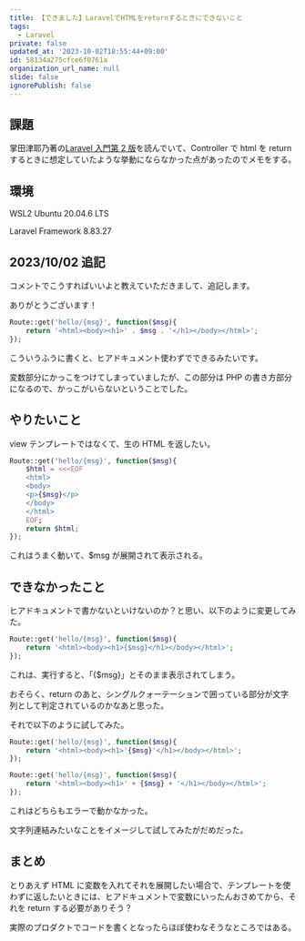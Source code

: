 ```yaml
---
title: 【できました】LaravelでHTMLをreturnするときにできないこと
tags:
  - Laravel
private: false
updated_at: '2023-10-02T18:55:44+09:00'
id: 58134a275cfce6f0761a
organization_url_name: null
slide: false
ignorePublish: false
---
```


## 課題

掌田津耶乃著の[Laravel 入門第 2 版](https://www.shuwasystem.co.jp/book/9784798060996.html)を読んでいて、Controller で html を return するときに想定していたような挙動にならなかった点があったのでメモをする。

## 環境

WSL2 Ubuntu 20.04.6 LTS

Laravel Framework 8.83.27

## 2023/10/02 追記

コメントでこうすればいいよと教えていただきまして、追記します。

ありがとうございます！

```PHP
Route::get('hello/{msg}', function($msg){
    return '<html><body><h1>' . $msg . '</h1></body></html>';
});
```

こういうふうに書くと、ヒアドキュメント使わずでできるみたいです。

変数部分にかっこをつけてしまっていましたが、この部分は PHP の書き方部分になるので、かっこがいらないということでした。

## やりたいこと

view テンプレートではなくて、生の HTML を返したい。

```PHP
Route::get('hello/{msg}', function($msg){
    $html = <<<EOF
    <html>
    <body>
    <p>{$msg}</p>
    </body>
    </html>
    EOF;
    return $html;
});
```

これはうまく動いて、$msg が展開されて表示される。

## できなかったこと

ヒアドキュメントで書かないといけないのか？と思い、以下のように変更してみた。

```PHP
Route::get('hello/{msg}', function($msg){
    return '<html><body><h1>{$msg}</h1></body></html>';
});
```

これは、実行すると、「{$msg}」とそのまま表示されてしまう。

おそらく、return のあと、シングルクォーテーションで囲っている部分が文字列として判定されているのかなあと思った。

それで以下のように試してみた。

```PHP
Route::get('hello/{msg}', function($msg){
    return '<html><body><h1>'{$msg}'</h1></body></html>';
});

Route::get('hello/{msg}', function($msg){
    return '<html><body><h1>' + {$msg} + '</h1></body></html>';
});
```

これはどちらもエラーで動かなかった。

文字列連結みたいなことをイメージして試してみたがだめだった。

## まとめ

とりあえず HTML に変数を入れてそれを展開したい場合で、テンプレートを使わずに返したいときには、ヒアドキュメントで変数にいったんおさめてから、それを return する必要がありそう？

実際のプロダクトでコードを書くとなったらほぼ使わなそうなところではある。
